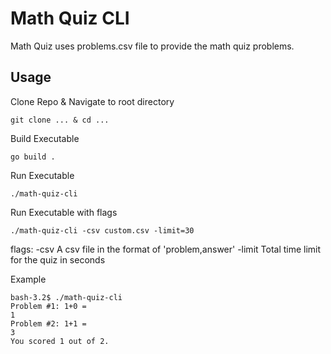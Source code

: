 # Math Quiz CLI
Math Quiz uses problems.csv file to provide the math quiz problems.

## Usage

Clone Repo & Navigate to root directory
```shell
git clone ... & cd ...
```

Build Executable
```shell
go build .
```

Run Executable
```shell
./math-quiz-cli
```
Run Executable with flags
```shell
./math-quiz-cli -csv custom.csv -limit=30
```
flags: 
-csv
    A csv file in the format of 'problem,answer'
-limit
    Total time limit for the quiz in seconds

Example
```shell
bash-3.2$ ./math-quiz-cli
Problem #1: 1+0 = 
1
Problem #2: 1+1 = 
3
You scored 1 out of 2.
```

